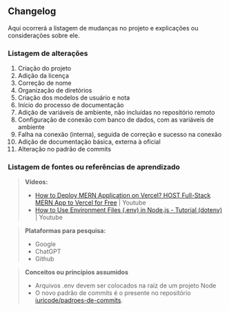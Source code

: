 ## Changelog

Aqui ocorrerá a listagem de mudanças no projeto e explicações ou considerações sobre ele.

### Listagem de alterações

1. Criação do projeto
2. Adição da licença
3. Correção de nome
4. Organização de diretórios
5. Criação dos modelos de usuário e nota
6. Início do processo de documentação
7. Adição de variáveis de ambiente, não incluídas no repositório remoto
8. Configuração de conexão com banco de dados, com as variáveis de ambiente
9. Falha na conexão (interna), seguida de correção e sucesso na conexão
10. Adição de documentação básica, externa à oficial
11. Alteração no padrão de commits 

### Listagem de fontes ou referências de aprendizado

> **Vídeos:**
> - [How to Deploy MERN Application on Vercel? HOST Full-Stack MERN App to Vercel for Free](https://www.youtube.com/watch?v=Cfi0mymfKiA&t=157s) | Youtube
> - [How to Use Environment Files (.env) in Node.js - Tutorial (dotenv)](https://www.youtube.com/watch?v=hZUNMYU4Kzo) | Youtube

> **Plataformas para pesquisa:**
> - Google
> - ChatGPT
> - Github

> **Conceitos ou princípios assumidos**
> 
> - Arquivos .env devem ser colocados na raíz de um projeto Node
> - O novo padrão de commits é o presente no repositório [iuricode/padroes-de-commits](https://github.com/iuricode/padroes-de-commits).
